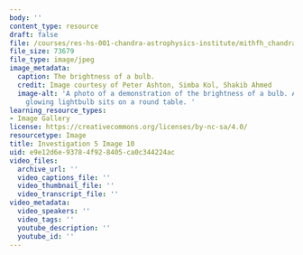 ```yaml
---
body: ''
content_type: resource
draft: false
file: /courses/res-hs-001-chandra-astrophysics-institute/mithfh_chandra_inv5_bubri3.jpg
file_size: 73679
file_type: image/jpeg
image_metadata:
  caption: The brightness of a bulb.
  credit: Image courtesy of Peter Ashton, Simba Kol, Shakib Ahmed
  image-alt: 'A photo of a demonstration of the brightness of a bulb. A very bright
    glowing lightbulb sits on a round table. '
learning_resource_types:
- Image Gallery
license: https://creativecommons.org/licenses/by-nc-sa/4.0/
resourcetype: Image
title: Investigation 5 Image 10
uid: e9e12d6e-9378-4f92-8405-ca0c344224ac
video_files:
  archive_url: ''
  video_captions_file: ''
  video_thumbnail_file: ''
  video_transcript_file: ''
video_metadata:
  video_speakers: ''
  video_tags: ''
  youtube_description: ''
  youtube_id: ''
---
```


